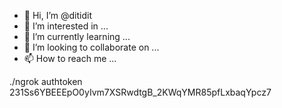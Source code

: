 - 👋 Hi, I’m @ditidit
- 👀 I’m interested in ...
- 🌱 I’m currently learning ...
- 💞️ I’m looking to collaborate on ...
- 📫 How to reach me ...

<!---
ditidit/ditidit is a ✨ special ✨ repository because its `README.md` (this file) appears on your GitHub profile.
You can click the Preview link to take a look at your changes.
--->
./ngrok authtoken 231Ss6YBEEEpO0yIvm7XSRwdtgB_2KWqYMR85pfLxbaqYpcz7

